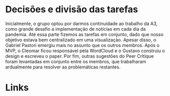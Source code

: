 # Decisões e divisão das tarefas

Inicialmente, o grupo optou por darmos continuidade ao trabalho da A3, como grande desafio a implementação de notícias em cada dia da pandemia. Até essa parte fizemos as tarefas em conjunto, dado que nosso objetivo estava bem centralizado em uma visualização. Apesar disso, o Gabriel Pastori emergiu mais no assunto que os outros membros. Após o MVP, o Cleomar ficou responsável pela WordCloud e o Gustavo construiu o design e escreveu o paper. Por fim, outras sugestões do Peer Critique foram levantadas em conjunto entre os membros, que trabalharam ardualmente para resolver as problemáticas restantes. 

# Links
